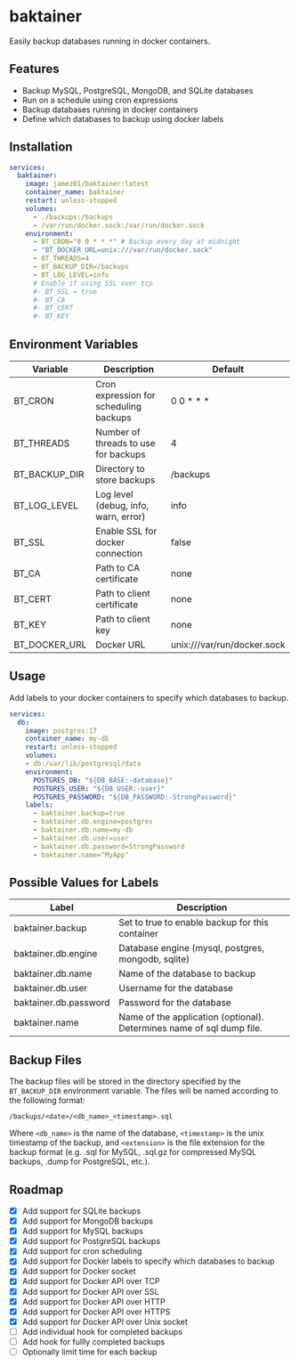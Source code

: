 # baktainer
Easily backup databases running in docker containers.
## Features
- Backup MySQL, PostgreSQL, MongoDB, and SQLite databases
- Run on a schedule using cron expressions
- Backup databases running in docker containers
- Define which databases to backup using docker labels
## Installation
```yaml
services:
  baktainer:
    image: jamez01/baktainer:latest
    container_name: baktainer
    restart: unless-stopped
    volumes:
      - ./backups:/backups
      - /var/run/docker.sock:/var/run/docker.sock
    environment:
      - BT_CRON="0 0 * * *" # Backup every day at midnight
      - "BT_DOCKER_URL=unix:///var/run/docker.sock" 
      - BT_THREADS=4
      - BT_BACKUP_DIR=/backups
      - BT_LOG_LEVEL=info
      # Enable if using SSL over tcp
      #- BT_SSL = true
      #- BT_CA
      #- BT_CERT
      #- BT_KEY    
```

## Environment Variables
| Variable | Description | Default |
| -------- | ----------- | ------- |
| BT_CRON | Cron expression for scheduling backups | 0 0 * * * |
| BT_THREADS | Number of threads to use for backups | 4 |
| BT_BACKUP_DIR | Directory to store backups | /backups |
| BT_LOG_LEVEL | Log level (debug, info, warn, error) | info |
| BT_SSL | Enable SSL for docker connection | false |
| BT_CA | Path to CA certificate | none |
| BT_CERT | Path to client certificate | none |
| BT_KEY | Path to client key | none |
| BT_DOCKER_URL | Docker URL | unix:///var/run/docker.sock |

## Usage
Add labels to your docker containers to specify which databases to backup. 
```yaml
services:
  db:
    image: postgres:17
    container_name: my-db
    restart: unless-stopped
    volumes:
    - db:/var/lib/postgresql/data
    environment:
      POSTGRES_DB: "${DB_BASE:-database}"
      POSTGRES_USER: "${DB_USER:-user}"
      POSTGRES_PASSWORD: "${DB_PASSWORD:-StrongPassword}"
    labels:
      - baktainer.backup=true
      - baktainer.db.engine=postgres
      - baktainer.db.name=my-db
      - baktainer.db.user=user
      - baktainer.db.password=StrongPassword
      - baktainer.name="MyApp"
```

## Possible Values for Labels
| Label | Description |
| ----- | ----------- |
| baktainer.backup | Set to true to enable backup for this container |
| baktainer.db.engine | Database engine (mysql, postgres, mongodb, sqlite) |
| baktainer.db.name | Name of the database to backup |
| baktainer.db.user | Username for the database |
| baktainer.db.password | Password for the database |
| baktainer.name | Name of the application (optional). Determines name of sql dump file. |

## Backup Files
The backup files will be stored in the directory specified by the `BT_BACKUP_DIR` environment variable. The files will be named according to the following format:
```
/backups/<date>/<db_name>_<timestamp>.sql
```
Where `<db_name>` is the name of the database, `<timestamp>` is the unix timestamp of the backup, and `<extension>` is the file extension for the backup format (e.g. .sql for MySQL, .sql.gz for compressed MySQL backups, .dump for PostgreSQL, etc.).

## Roadmap
- [x] Add support for SQLite backups
- [x] Add support for MongoDB backups
- [x] Add support for MySQL backups
- [x] Add support for PostgreSQL backups
- [x] Add support for cron scheduling
- [x] Add support for Docker labels to specify which databases to backup
- [x] Add support for Docker socket
- [x] Add support for Docker API over TCP
- [x] Add support for Docker API over SSL
- [x] Add support for Docker API over HTTP
- [x] Add support for Docker API over HTTPS
- [x] Add support for Docker API over Unix socket
- [ ] Add individual hook for completed backups
- [ ] Add hook for fullly completed backups
- [ ] Optionally limit time for each backup